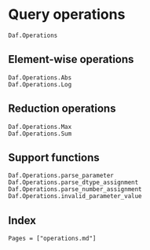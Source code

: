 # Query operations

```@docs
Daf.Operations
```

## Element-wise operations

```@docs
Daf.Operations.Abs
Daf.Operations.Log
```

## Reduction operations

```@docs
Daf.Operations.Max
Daf.Operations.Sum
```

## Support functions

```@docs
Daf.Operations.parse_parameter
Daf.Operations.parse_dtype_assignment
Daf.Operations.parse_number_assignment
Daf.Operations.invalid_parameter_value
```

## Index

```@index
Pages = ["operations.md"]
```
